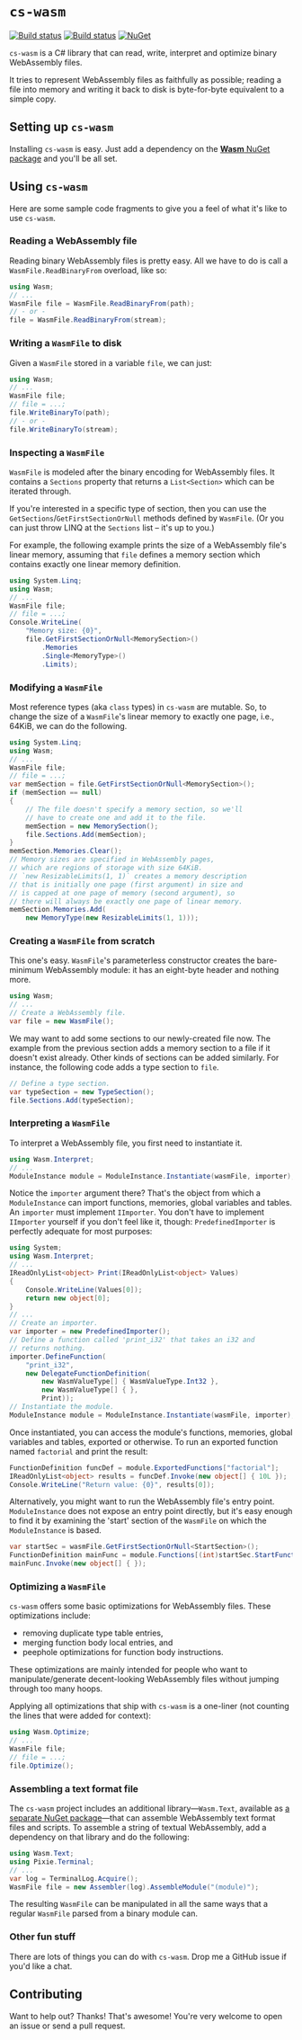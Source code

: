 # `cs-wasm`

[![Build status](https://travis-ci.org/jonathanvdc/cs-wasm.svg?branch=master)](https://travis-ci.org/jonathanvdc/cs-wasm)
[![Build status](https://ci.appveyor.com/api/projects/status/4lfpgydcssxvr56o?svg=true)](https://ci.appveyor.com/project/jonathanvdc/cs-wasm)
[![NuGet](https://img.shields.io/nuget/v/Wasm.svg)](https://www.nuget.org/packages/Wasm)

`cs-wasm` is a C# library that can read, write, interpret and optimize binary WebAssembly files.

It tries to represent WebAssembly files as faithfully as possible; reading a file into memory and writing it back to disk is byte-for-byte equivalent to a simple copy.

## Setting up `cs-wasm`

Installing `cs-wasm` is easy. Just add a dependency on the [**Wasm** NuGet package](https://www.nuget.org/packages/Wasm) and you'll be all set.

## Using `cs-wasm`

Here are some sample code fragments to give you a feel of what it's like to use `cs-wasm`.

### Reading a WebAssembly file

Reading binary WebAssembly files is pretty easy. All we have to do is call a `WasmFile.ReadBinaryFrom` overload, like so:

```cs
using Wasm;
// ...
WasmFile file = WasmFile.ReadBinaryFrom(path);
// - or -
file = WasmFile.ReadBinaryFrom(stream);
```

### Writing a `WasmFile` to disk

Given a `WasmFile` stored in a variable `file`, we can just:

```cs
using Wasm;
// ...
WasmFile file;
// file = ...;
file.WriteBinaryTo(path);
// - or -
file.WriteBinaryTo(stream);
```

### Inspecting a `WasmFile`

`WasmFile` is modeled after the binary encoding for WebAssembly files. It contains a `Sections` property that returns a `List<Section>` which can be iterated through.

If you're interested in a specific type of section, then you can use the `GetSections`/`GetFirstSectionOrNull` methods defined by `WasmFile`. (Or you can just throw LINQ at the `Sections` list &ndash; it's up to you.)

For example, the following example prints the size of a WebAssembly file's linear memory, assuming that `file` defines a memory section which contains exactly one linear memory definition.

```cs
using System.Linq;
using Wasm;
// ...
WasmFile file;
// file = ...;
Console.WriteLine(
    "Memory size: {0}",
    file.GetFirstSectionOrNull<MemorySection>()
        .Memories
        .Single<MemoryType>()
        .Limits);
```

### Modifying a `WasmFile`

Most reference types (aka `class` types) in `cs-wasm` are mutable. So, to change the size of a `WasmFile`'s linear memory to exactly one page, i.e., 64KiB, we can do the following.

```cs
using System.Linq;
using Wasm;
// ...
WasmFile file;
// file = ...;
var memSection = file.GetFirstSectionOrNull<MemorySection>();
if (memSection == null)
{
    // The file doesn't specify a memory section, so we'll
    // have to create one and add it to the file.
    memSection = new MemorySection();
    file.Sections.Add(memSection);
}
memSection.Memories.Clear();
// Memory sizes are specified in WebAssembly pages,
// which are regions of storage with size 64KiB.
// `new ResizableLimits(1, 1)` creates a memory description
// that is initially one page (first argument) in size and
// is capped at one page of memory (second argument), so
// there will always be exactly one page of linear memory.
memSection.Memories.Add(
    new MemoryType(new ResizableLimits(1, 1))); 
```

### Creating a `WasmFile` from scratch

This one's easy. `WasmFile`'s parameterless constructor creates the bare-minimum WebAssembly module: it has an eight-byte header and nothing more.

```cs
using Wasm;
// ...
// Create a WebAssembly file.
var file = new WasmFile();
```

We may want to add some sections to our newly-created file now. The example from the previous section adds a memory section to a file if it doesn't exist already. Other kinds of sections can be added similarly. For instance, the following code adds a type section to `file`.

```cs
// Define a type section.
var typeSection = new TypeSection();
file.Sections.Add(typeSection);
```

### Interpreting a `WasmFile`

To interpret a WebAssembly file, you first need to instantiate it.

```cs
using Wasm.Interpret;
// ...
ModuleInstance module = ModuleInstance.Instantiate(wasmFile, importer);
```

Notice the `importer` argument there? That's the object from which a `ModuleInstance` can import functions, memories, global variables and tables. An `importer` must implement `IImporter`. You don't have to implement `IImporter` yourself if you don't feel like it, though: `PredefinedImporter` is perfectly adequate for most purposes:

```cs
using System;
using Wasm.Interpret;
// ...
IReadOnlyList<object> Print(IReadOnlyList<object> Values)
{
    Console.WriteLine(Values[0]);
    return new object[0];
}
// ...
// Create an importer.
var importer = new PredefinedImporter();
// Define a function called 'print_i32' that takes an i32 and
// returns nothing.
importer.DefineFunction(
    "print_i32",
    new DelegateFunctionDefinition(
        new WasmValueType[] { WasmValueType.Int32 },
        new WasmValueType[] { },
        Print));
// Instantiate the module.
ModuleInstance module = ModuleInstance.Instantiate(wasmFile, importer);
```

Once instantiated, you can access the module's functions, memories, global variables and tables, exported or otherwise. To run an exported function named `factorial` and print the result:

```cs
FunctionDefinition funcDef = module.ExportedFunctions["factorial"];
IReadOnlyList<object> results = funcDef.Invoke(new object[] { 10L });
Console.WriteLine("Return value: {0}", results[0]);
```

Alternatively, you might want to run the WebAssembly file's entry point. `ModuleInstance` does not expose an entry point directly, but it's easy enough to find it by examining the 'start' section of the `WasmFile` on which the `ModuleInstance` is based.

```cs
var startSec = wasmFile.GetFirstSectionOrNull<StartSection>();
FunctionDefinition mainFunc = module.Functions[(int)startSec.StartFunctionIndex];
mainFunc.Invoke(new object[] { });
```

### Optimizing a `WasmFile`

`cs-wasm` offers some basic optimizations for WebAssembly files. These optimizations include:

  * removing duplicate type table entries,
  * merging function body local entries, and
  * peephole optimizations for function body instructions.

These optimizations are mainly intended for people who want to manipulate/generate decent-looking WebAssembly files without jumping through too many hoops.

Applying all optimizations that ship with `cs-wasm` is a one-liner (not counting the lines that were added for context):

```cs
using Wasm.Optimize;
// ...
WasmFile file;
// file = ...;
file.Optimize();
```

### Assembling a text format file

The `cs-wasm` project includes an additional library&mdash;`Wasm.Text`, available as [a separate NuGet package](https://www.nuget.org/packages/Wasm.Text)&mdash;that can assemble WebAssembly text format files and scripts. To assemble a string of textual WebAssembly, add a dependency on that library and do the following:
```cs
using Wasm.Text;
using Pixie.Terminal;
// ...
var log = TerminalLog.Acquire();
WasmFile file = new Assembler(log).AssembleModule("(module)");
```

The resulting `WasmFile` can be manipulated in all the same ways that a regular `WasmFile` parsed from a binary module can.

### Other fun stuff

There are lots of things you can do with `cs-wasm`. Drop me a GitHub issue if you'd like a chat.

## Contributing

Want to help out? Thanks! That's awesome! You're very welcome to open an issue or send a pull request.

